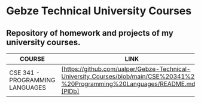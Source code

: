 
# Gebze Technical University Courses

## Repository of homework and projects of my university courses.


| COURSE | LINK |
| ------ | ------ |
| CSE 341 - PROGRAMMING LANGUAGES | [https://github.com/ualper/Gebze-Technical-University_Courses/blob/main/CSE%20341%20-%20Programming%20Languages/README.md][PlDb] |


